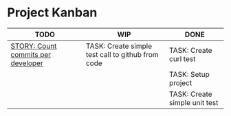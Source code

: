 # Project Kanban

| TODO | WIP | DONE |
| --- | --- | --- |
| [STORY: Count commits per developer](./pbis/storyCountDailyCommitsPerDeveloper.md)  | TASK: Create simple test call to github from code | TASK: Create curl test |
|  |  | TASK: Setup project |
|  |  | TASK: Create simple unit test |
